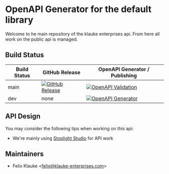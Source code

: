# OpenAPI Generator for the default library

Welcome to he main repository of the klauke enterprises api. From here all work on the public 
api is managed.

## Build Status
| Build Status 	| GitHub Release                                                                                                                                                                            	| OpenAPI Generator / Publishing                                                                                                                                                                                 	|
|--------------	|-------------------------------------------------------------------------------------------------------------------------------------------------------------------------------------------	|----------------------------------------------------------------------------------------------------------------------------------------------------------------------------------------------------------------	|
| main         	| [![GitHub Release](https://github.com/klauke-enterprises/protocol/actions/workflows/release.yml/badge.svg)](https://github.com/klauke-enterprises/protocol/actions/workflows/release.yml) 	| [![OpenAPI Validation](https://github.com/klauke-enterprises/protocol/actions/workflows/validate.yml/badge.svg)](https://github.com/klauke-enterprises/protocol/actions/workflows/validate.yml)                	|
| dev          	| none                                                                                                                                                                                      	| [![OpenAPI Generator](https://github.com/klauke-enterprises/protocol/actions/workflows/openapi-generate.yml/badge.svg)](https://github.com/klauke-enterprises/protocol/actions/workflows/openapi-generate.yml) 	|

## API Design

You may consider the following tips when working on this api:
- We're mainly using [Stoplight Studio](https://stoplight.io/studio/) for API work

## Maintainers

- Felix Klauke <[felix@klauke-enterprises.com](mailto:felix@klauke-enterprises.com)>
